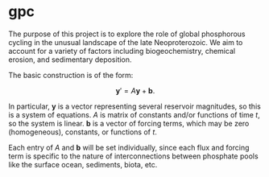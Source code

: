 # gpc

The purpose of this project is to explore the role of global phosphorous cycling in the unusual landscape of the late Neoproterozoic. We aim to account for a variety of factors including biogeochemistry, chemical erosion, and sedimentary deposition.

The basic construction is of the form:

$$\mathbf{y}' = A\mathbf{y} + \mathbf{b}.$$

In particular, $\mathbf{y}$ is a vector representing several reservoir magnitudes, so this is a system of equations. $A$ is matrix of constants and/or functions of time $t$, so the system is linear. $\mathbf{b}$ is a vector of forcing terms, which may be zero (homogeneous), constants, or functions of $t$.

Each entry of $A$ and $\mathbf{b}$ will be set individually, since each flux and forcing term is specific to the nature of interconnections between phosphate pools like the surface ocean, sediments, biota, etc.
